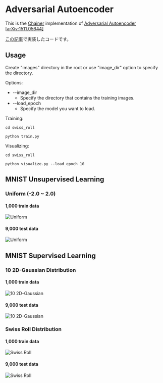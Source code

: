 # Adversarial Autoencoder

This is the [Chainer](http://chainer.org/) implementation of [Adversarial Autoencoder [arXiv:1511.05644]](http://arxiv.org/pdf/1511.05644v1.pdf)

[この記事](http://musyoku.github.io/2016/02/22/adversarial-autoencoder/)で実装したコードです。

## Usage

Create "images" directory in the root or use "image_dir" option to specify the directory.

Options:
- --image_dir
	- Specify the directory that contains the training images.
- --load_epoch 
	- Specify the model you want to load.

Training:

`cd swiss_roll`

`python train.py`

Visualizing:

`cd swiss_roll`

`python visualize.py --load_epoch 10`


## MNIST Unsupervised Learning

### Uniform (-2.0 ~ 2.0)

#### 1,000 train data

![Uniform](https://github.com/musyoku/adversarial-autoencoder/blob/master/example/uniform_train_labeled_z.png?raw=true)

#### 9,000 test data

![Uniform](https://github.com/musyoku/adversarial-autoencoder/blob/master/example/uniform_test_labeled_z.png?raw=true)

## MNIST Supervised Learning

### 10 2D-Gaussian Distribution

#### 1,000 train data 

![10 2D-Gaussian](https://github.com/musyoku/adversarial-autoencoder/blob/master/example/10_2d-gaussian_train_labeled_z.png?raw=true)

#### 9,000 test data

![10 2D-Gaussian](https://github.com/musyoku/adversarial-autoencoder/blob/master/example/10_2d-gaussian_test_labeled_z.png?raw=true)

### Swiss Roll Distribution

#### 1,000 train data

![Swiss Roll](https://github.com/musyoku/adversarial-autoencoder/blob/master/example/swiss_roll_train_labeled_z.png?raw=true)

#### 9,000 test data

![Swiss Roll](https://github.com/musyoku/adversarial-autoencoder/blob/master/example/swiss_roll_test_labeled_z.png?raw=true)
